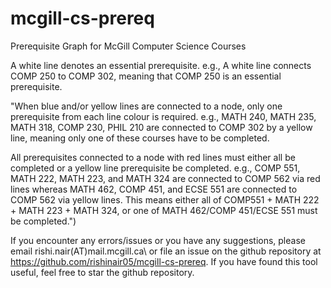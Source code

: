 # mcgill-cs-prereq

Prerequisite Graph for McGill Computer Science Courses

A white line denotes an essential prerequisite. e.g., A white line connects COMP 250 to COMP 302, meaning that COMP 250 is an essential prerequisite.

"When blue and/or yellow lines are connected to a node, only one prerequisite from each line colour is required. e.g., MATH 240, MATH 235, MATH 318, COMP 230, PHIL 210 are connected to COMP 302 by a yellow line, meaning only one of these courses have to be completed.

All prerequisites connected to a node with red lines must either all be completed or a yellow line prerequisite be completed. e.g., COMP 551, MATH 222, MATH 223, and MATH 324 are connected to COMP 562 via red lines whereas MATH 462, COMP 451, and ECSE 551 are connected to COMP 562 via yellow lines. This means either all of COMP551 + MATH 222 + MATH 223 + MATH 324, or one of MATH 462/COMP 451/ECSE 551 must be completed.")

If you encounter any errors/issues or you have any suggestions, please email rishi.nair(AT)mail.mcgill.ca\ or file an issue on the github repository at https://github.com/rishinair05/mcgill-cs-prereq. If you have found this tool useful, feel free to star the github repository.
